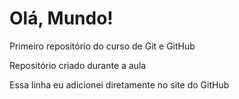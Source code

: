 # Olá, Mundo!
 Primeiro repositório do curso de Git e GitHub

Repositório criado durante a aula

Essa linha eu adicionei diretamente no site do GitHub
